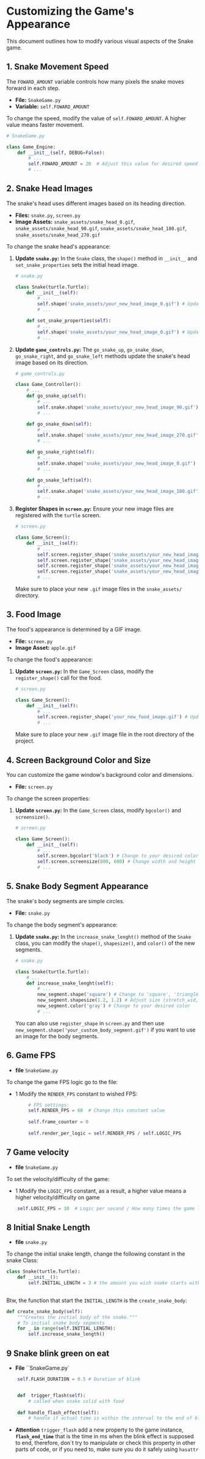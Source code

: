 # Customizing the Game's Appearance

This document outlines how to modify various visual aspects of the Snake game.

## 1. Snake Movement Speed

The `FOWARD_AMOUNT` variable controls how many pixels the snake moves forward in each step.

- **File:** `SnakeGame.py`
- **Variable:** `self.FOWARD_AMOUNT`

To change the speed, modify the value of `self.FOWARD_AMOUNT`. A higher value means faster movement.

```python
# SnakeGame.py

class Game_Engine:
    def __init__(self, DEBUG=False):
        # ...
        self.FOWARD_AMOUNT = 20  # Adjust this value for desired speed
        # ...
```

## 2. Snake Head Images

The snake's head uses different images based on its heading direction.

- **Files:** `snake.py`, `screen.py`
- **Image Assets:** `snake_assets/snake_head_0.gif`, `snake_assets/snake_head_90.gif`, `snake_assets/snake_head_180.gif`, `snake_assets/snake_head_270.gif`

To change the snake head's appearance:
1. **Update `snake.py`:** In the `Snake` class, the `shape()` method in `__init__` and `set_snake_properties` sets the initial head image.
   ```python
   # snake.py

   class Snake(turtle.Turtle):
       def __init__(self):
           # ...
           self.shape('snake_assets/your_new_head_image_0.gif') # Update this
           # ...

       def set_snake_properties(self):
           # ...
           self.shape('snake_assets/your_new_head_image_0.gif') # Update this
           # ...
   ```
2. **Update `game_controls.py`:** The `go_snake_up`, `go_snake_down`, `go_snake_right`, and `go_snake_left` methods update the snake's head image based on its direction.
   ```python
   # game_controls.py

   class Game_Controller():
       # ...
       def go_snake_up(self):
           # ...
           self.snake.shape('snake_assets/your_new_head_image_90.gif') # Update this
           # ...

       def go_snake_down(self):
           # ...
           self.snake.shape('snake_assets/your_new_head_image_270.gif') # Update this
           # ...

       def go_snake_right(self):
           # ...
           self.snake.shape('snake_assets/your_new_head_image_0.gif') # Update this
           # ...

       def go_snake_left(self):
           # ...
           self.snake.shape('snake_assets/your_new_head_image_180.gif') # Update this
           # ...
   ```
3. **Register Shapes in `screen.py`:** Ensure your new image files are registered with the `turtle` screen.
   ```python
   # screen.py

   class Game_Screen():
       def __init__(self):
           # ...
           self.screen.register_shape('snake_assets/your_new_head_image_0.gif')
           self.screen.register_shape('snake_assets/your_new_head_image_90.gif')
           self.screen.register_shape('snake_assets/your_new_head_image_180.gif')
           self.screen.register_shape('snake_assets/your_new_head_image_270.gif')
           # ...
   ```
   Make sure to place your new `.gif` image files in the `snake_assets/` directory.

## 3. Food Image

The food's appearance is determined by a GIF image.

- **File:** `screen.py`
- **Image Asset:** `apple.gif`

To change the food's appearance:
1. **Update `screen.py`:** In the `Game_Screen` class, modify the `register_shape()` call for the food.
   ```python
   # screen.py

   class Game_Screen():
       def __init__(self):
           # ...
           self.screen.register_shape('your_new_food_image.gif') # Update this
           # ...
   ```
   Make sure to place your new `.gif` image file in the root directory of the project.

## 4. Screen Background Color and Size

You can customize the game window's background color and dimensions.

- **File:** `screen.py`

To change the screen properties:
1. **Update `screen.py`:** In the `Game_Screen` class, modify `bgcolor()` and `screensize()`.
   ```python
   # screen.py

   class Game_Screen():
       def __init__(self):
           # ...
           self.screen.bgcolor('black') # Change to your desired color (e.g., 'blue', '#RRGGBB')
           self.screen.screensize(800, 600) # Change width and height
           # ...
   ```

## 5. Snake Body Segment Appearance

The snake's body segments are simple circles.

- **File:** `snake.py`

To change the body segment's appearance:
1. **Update `snake.py`:** In the `increase_snake_lenght()` method of the `Snake` class, you can modify the `shape()`, `shapesize()`, and `color()` of the new segments.
   ```python
   # snake.py

   class Snake(turtle.Turtle):
       # ...
       def increase_snake_lenght(self):
           # ...
           new_segment.shape('square') # Change to 'square', 'triangle', 'circle', etc.
           new_segment.shapesize(1.2, 1.2) # Adjust size (stretch_wid, stretch_len)
           new_segment.color('gray') # Change to your desired color
           # ...
   ```
   You can also use `register_shape` in `screen.py` and then use `new_segment.shape('your_custom_body_segment.gif')` if you want to use an image for the body segments.


## 6. Game FPS
- **file** `SnakeGame.py`

To change the game FPS logic go to the file:
- 1 Modify the `RENDER_FPS` constant to wished FPS:
```python
        # FPS settings:
        self.RENDER_FPS = 60  # Change this constant value
        
        self.frame_counter = 0
        
        self.render_per_logic = self.RENDER_FPS / self.LOGIC_FPS
```
## 7 Game velocity 
- **file** `SnakeGame.py`

To set the velocity/difficulty of the game:

- 1 Modify the `LOGIC_FPS` constant, as a result, a higher value means a higher velocity/difficulty on game
```python
    self.LOGIC_FPS = 10  # Logic per second / How many times the game logic is processed per second example move snake
```

## 8 Initial Snake Length
- **file** `snake.py`

To change the initial snake length, change the following constant in the snake Class:
```python
class Snake(turtle.Turtle):
    def __init__():
        self.INITIAL_LENGTH = 3 # the amount you wish snake starts with
        
```

Btw, the function that start the `INITIAL_LENGTH` is the `create_snake_body`:
```python
def create_snake_body(self):
    """Creates the initial body of the snake."""
    # To initial snake body segments
    for _ in range(self.INITIAL_LENGTH):
        self.increase_snake_length()
```

## 9 Snake blink green on eat
- **File** ``SnakeGame.py`

```python
    self.FLASH_DURATION = 0.5 # Duration of blink


    def  trigger_flash(self):
        # called when snake colid with food
    
    def handle_flash_effect(self):
        # handle if actual time is within the interval to the end of blink
```
- **Attention** `trigger_flash` add a new property to the game instance, **`flash_end_time`** that is the time in ms when the blink
effect is supposed to end, therefore, don´t try to manipulate or check this property in other parts of code, or if you need to, make sure you do it safely using `hasattr`